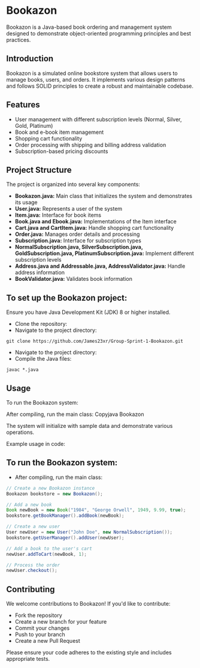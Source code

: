 # Bookazon

Bookazon is a Java-based book ordering and management system designed to demonstrate object-oriented programming principles and best practices.

## Introduction

Bookazon is a simulated online bookstore system that allows users to manage books, users, and orders. It implements various design patterns and follows SOLID principles to create a robust and maintainable codebase.

## Features

- User management with different subscription levels (Normal, Silver, Gold, Platinum)
- Book and e-book item management
- Shopping cart functionality
- Order processing with shipping and billing address validation
- Subscription-based pricing discounts

## Project Structure

The project is organized into several key components:
- **Bookazon.java:** Main class that initializes the system and demonstrates its usage
- **User.java:** Represents a user of the system
- **Item.java:** Interface for book items
- **Book.java and Ebook.java:** Implementations of the Item interface
- **Cart.java and CartItem.java:** Handle shopping cart functionality
- **Order.java:** Manages order details and processing
- **Subscription.java:** Interface for subscription types
- **NormalSubscription.java, SilverSubscription.java, GoldSubscription.java, PlatinumSubscription.java:** Implement different subscription levels
- **Address.java and Addressable.java, AddressValidator.java:** Handle address information
- **BookValidator.java:** Validates book information

## To set up the Bookazon project:

Ensure you have Java Development Kit (JDK) 8 or higher installed.
- Clone the repository:
- Navigate to the project directory:

```git
git clone https://github.com/James23xr/Group-Sprint-1-Bookazon.git
```

- Navigate to the project directory:
- Compile the Java files:
```git
javac *.java
```

## Usage
To run the Bookazon system:

After compiling, run the main class:
Copyjava Bookazon

The system will initialize with sample data and demonstrate various operations.

Example usage in code:

## To run the Bookazon system:

- After compiling, run the main class:
```java
// Create a new Bookazon instance
Bookazon bookstore = new Bookazon();

// Add a new book
Book newBook = new Book("1984", "George Orwell", 1949, 9.99, true);
bookstore.getBookManager().addBook(newBook);

// Create a new user
User newUser = new User("John Doe", new NormalSubscription());
bookstore.getUserManager().addUser(newUser);

// Add a book to the user's cart
newUser.addToCart(newBook, 1);

// Process the order
newUser.checkout();
```

## Contributing
We welcome contributions to Bookazon! If you'd like to contribute:

- Fork the repository
- Create a new branch for your feature
- Commit your changes
- Push to your branch
- Create a new Pull Request

Please ensure your code adheres to the existing style and includes appropriate tests.


